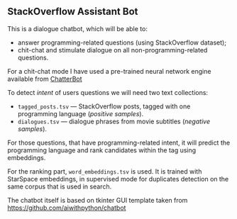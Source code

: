 <h2>StackOverflow Assistant Bot</h2>

This is a dialogue chatbot, which will be able to:

* answer programming-related questions (using StackOverflow dataset);
* chit-chat and stimulate dialogue on all non-programming-related questions.

For a chit-chat mode I have used a pre-trained neural network engine available from [ChatterBot](https://github.com/gunthercox/ChatterBot)

To detect *intent* of users questions we will need two text collections:
- `tagged_posts.tsv` — StackOverflow posts, tagged with one programming language (*positive samples*).
- `dialogues.tsv` — dialogue phrases from movie subtitles (*negative samples*).

For those questions, that have programming-related intent, it will predict the programming language and rank candidates within the tag using embeddings.

For the ranking part, `word_embeddings.tsv` is used. It is trained with StarSpace embeddings, in supervised mode for duplicates detection on the same corpus that is used in search.

The chatbot itself is based on tkinter GUI template taken from https://github.com/aiwithpython/chatbot
